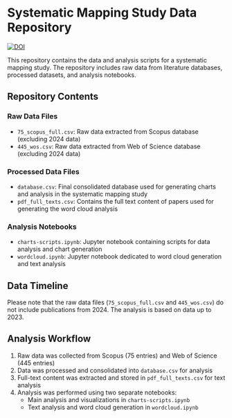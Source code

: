 # Systematic Mapping Study Data Repository

[![DOI](https://zenodo.org/badge/953520993.svg)](https://zenodo.org/records/15072607)

This repository contains the data and analysis scripts for a systematic mapping study. The repository includes raw data from literature databases, processed datasets, and analysis notebooks.

## Repository Contents

### Raw Data Files
- `75_scopus_full.csv`: Raw data extracted from Scopus database (excluding 2024 data)
- `445_wos.csv`: Raw data extracted from Web of Science database (excluding 2024 data)

### Processed Data Files
- `database.csv`: Final consolidated database used for generating charts and analysis in the systematic mapping study
- `pdf_full_texts.csv`: Contains the full text content of papers used for generating the word cloud analysis

### Analysis Notebooks
- `charts-scripts.ipynb`: Jupyter notebook containing scripts for data analysis and chart generation
- `wordcloud.ipynb`: Jupyter notebook dedicated to word cloud generation and text analysis

## Data Timeline
Please note that the raw data files (`75_scopus_full.csv` and `445_wos.csv`) do not include publications from 2024. The analysis is based on data up to 2023.

## Analysis Workflow
1. Raw data was collected from Scopus (75 entries) and Web of Science (445 entries)
2. Data was processed and consolidated into `database.csv` for analysis
3. Full-text content was extracted and stored in `pdf_full_texts.csv` for text analysis
4. Analysis was performed using two separate notebooks:
   - Main analysis and visualizations in `charts-scripts.ipynb`
   - Text analysis and word cloud generation in `wordcloud.ipynb` 